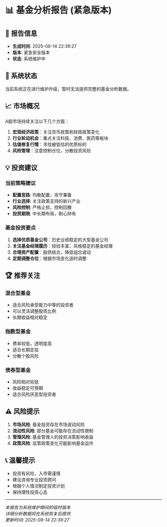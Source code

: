 # 📊 基金分析报告 (紧急版本)

## 📅 报告信息
- **生成时间**: 2025-08-14 22:39:27
- **版本**: 紧急安全版本
- **状态**: 系统维护中

## 🔧 系统状态

当前系统正在进行维护升级，暂时无法提供完整的基金分析数据。

## 📈 市场概况

A股市场持续关注以下几个方面：

1. **宏观经济政策**：关注货币政策和财政政策变化
2. **行业轮动机会**：重点关注科技、消费、医药等板块
3. **估值修复行情**：寻找被低估的优质标的
4. **风险管理**：注意控制仓位，分散投资风险

## 💡 投资建议

### 当前策略建议
- **配置思路**: 均衡配置，攻守兼备
- **行业选择**: 关注政策支持的新兴产业
- **风险控制**: 严格止损，控制回撤
- **投资期限**: 中长期布局，耐心持有

### 基金投资要点
1. **选择优质基金公司**：历史业绩稳定的大型基金公司
2. **关注基金经理履历**：经验丰富、风格稳定的基金经理
3. **合理资产配置**：股债结合，降低组合波动
4. **定期调整仓位**：根据市场变化适时调整

## 🏆 推荐关注

### 混合型基金
- 适合风险承受能力中等的投资者
- 可以灵活调整股债比例
- 长期收益相对稳定

### 指数型基金
- 费率较低，透明度高
- 适合长期定投
- 分散个股风险

### 债券型基金
- 风险相对较低
- 收益稳定可预期
- 适合风险厌恶型投资者

## ⚠️ 风险提示

1. **市场风险**: 基金投资存在市场波动风险
2. **流动性风险**: 部分基金可能存在流动性限制
3. **管理风险**: 基金管理人的投资决策影响收益
4. **政策风险**: 监管政策变化可能影响基金运作

## 📞 温馨提示

- 投资有风险，入市需谨慎
- 建议咨询专业投资顾问
- 根据个人情况制定投资计划
- 保持理性投资心态

---

*本报告为系统维护期间的临时版本*  
*详细分析数据将在系统恢复后提供*  
*更新时间: 2025-08-14 22:39:27*
